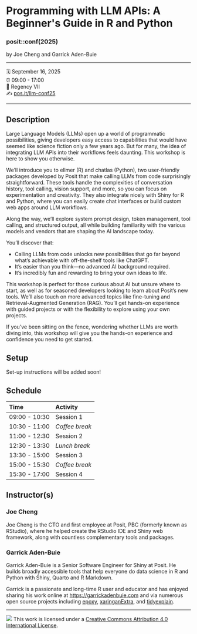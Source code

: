 Programming with LLM APIs: A Beginner's Guide in R and Python
================

### posit::conf(2025)

by Joe Cheng and Garrick Aden-Buie

-----

:spiral_calendar: September 16, 2025 \
:alarm_clock:     09:00 - 17:00 \
:hotel:           Regency VII \
:writing_hand:    [pos.it/llm-conf25](http://pos.it/llm-conf25)

-----

## Description

Large Language Models (LLMs) open up a world of programmatic possibilities, giving developers easy access to capabilities that would have seemed like science fiction only a few years ago. But for many, the idea of integrating LLM APIs into their workflows feels daunting. This workshop is here to show you otherwise.

We’ll introduce you to ellmer (R) and chatlas (Python), two user-friendly packages developed by Posit that make calling LLMs from code surprisingly straightforward. These tools handle the complexities of conversation history, tool calling, vision support, and more, so you can focus on experimentation and creativity. They also integrate nicely with Shiny for R and Python, where you can easily create chat interfaces or build custom web apps around LLM workflows.

Along the way, we’ll explore system prompt design, token management, tool calling, and structured output, all while building familiarity with the various models and vendors that are shaping the AI landscape today.

You’ll discover that:

- Calling LLMs from code unlocks new possibilities that go far beyond what’s achievable with off-the-shelf tools like ChatGPT.
- It’s easier than you think—no advanced AI background required.
- It’s incredibly fun and rewarding to bring your own ideas to life.

This workshop is perfect for those curious about AI but unsure where to start, as well as for seasoned developers looking to learn about Posit’s new tools. We’ll also touch on more advanced topics like fine-tuning and Retrieval-Augmented Generation (RAG). You’ll get hands-on experience with guided projects or with the flexibility to explore using your own projects.

If you’ve been sitting on the fence, wondering whether LLMs are worth diving into, this workshop will give you the hands-on experience and confidence you need to get started.

## Setup

Set-up instructions will be added soon!

## Schedule

| Time          | Activity         |
| :------------ | :--------------- |
| 09:00 - 10:30 | Session 1        |
| 10:30 - 11:00 | *Coffee break*   |
| 11:00 - 12:30 | Session 2        |
| 12:30 - 13:30 | *Lunch break*    |
| 13:30 - 15:00 | Session 3        |
| 15:00 - 15:30 | *Coffee break*   |
| 15:30 - 17:00 | Session 4        |

## Instructor(s)

### Joe Cheng

Joe Cheng is the CTO and first employee at Posit, PBC (formerly known as RStudio), where he helped create the RStudio IDE and Shiny web framework, along with countless complementary tools and packages.

### Garrick Aden-Buie

Garrick Aden-Buie is a Senior Software Engineer for Shiny at Posit. He builds broadly accessible tools that help everyone do data science in R and Python with Shiny, Quarto and R Markdown.

Garrick is a passionate and long-time R user and educator and has enjoyed sharing his work online at <https://garrickadenbuie.com> and via numerous open source projects including [epoxy](https://pkg.garricakdenbuie.com/epoxy), [xaringanExtra](https://pkg.garrickadenbuie.com/xaringanExtra/), and [tidyexplain](https://www.garrickadenbuie.com/project/tidyexplain/).

-----

![](https://i.creativecommons.org/l/by/4.0/88x31.png) This work is licensed under a [Creative Commons Attribution 4.0 International License](https://creativecommons.org/licenses/by/4.0/).
